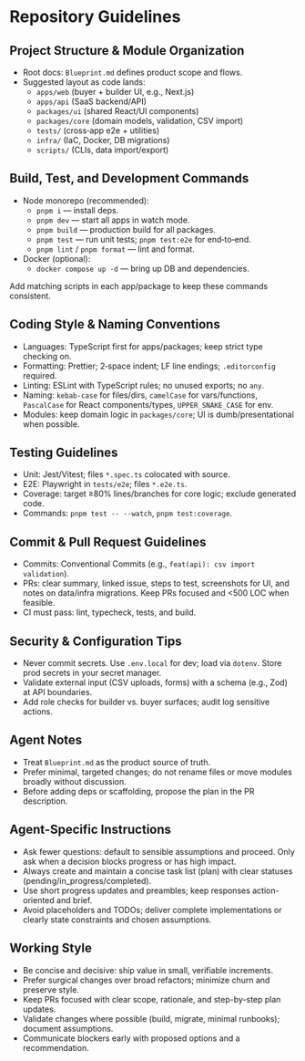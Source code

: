 # Repository Guidelines

## Project Structure & Module Organization
- Root docs: `Blueprint.md` defines product scope and flows.
- Suggested layout as code lands:
  - `apps/web` (buyer + builder UI, e.g., Next.js)
  - `apps/api` (SaaS backend/API)
  - `packages/ui` (shared React/UI components)
  - `packages/core` (domain models, validation, CSV import)
  - `tests/` (cross‑app e2e + utilities)
  - `infra/` (IaC, Docker, DB migrations)
  - `scripts/` (CLIs, data import/export)

## Build, Test, and Development Commands
- Node monorepo (recommended):
  - `pnpm i` — install deps.
  - `pnpm dev` — start all apps in watch mode.
  - `pnpm build` — production build for all packages.
  - `pnpm test` — run unit tests; `pnpm test:e2e` for end‑to‑end.
  - `pnpm lint` / `pnpm format` — lint and format.
- Docker (optional):
  - `docker compose up -d` — bring up DB and dependencies.

Add matching scripts in each app/package to keep these commands consistent.

## Coding Style & Naming Conventions
- Languages: TypeScript first for apps/packages; keep strict type checking on.
- Formatting: Prettier; 2‑space indent; LF line endings; `.editorconfig` required.
- Linting: ESLint with TypeScript rules; no unused exports; no `any`.
- Naming: `kebab-case` for files/dirs, `camelCase` for vars/functions, `PascalCase` for React components/types, `UPPER_SNAKE_CASE` for env.
- Modules: keep domain logic in `packages/core`; UI is dumb/presentational when possible.

## Testing Guidelines
- Unit: Jest/Vitest; files `*.spec.ts` colocated with source.
- E2E: Playwright in `tests/e2e`; files `*.e2e.ts`.
- Coverage: target ≥80% lines/branches for core logic; exclude generated code.
- Commands: `pnpm test -- --watch`, `pnpm test:coverage`.

## Commit & Pull Request Guidelines
- Commits: Conventional Commits (e.g., `feat(api): csv import validation`).
- PRs: clear summary, linked issue, steps to test, screenshots for UI, and notes on data/infra migrations. Keep PRs focused and <500 LOC when feasible.
- CI must pass: lint, typecheck, tests, and build.

## Security & Configuration Tips
- Never commit secrets. Use `.env.local` for dev; load via `dotenv`. Store prod secrets in your secret manager.
- Validate external input (CSV uploads, forms) with a schema (e.g., Zod) at API boundaries.
- Add role checks for builder vs. buyer surfaces; audit log sensitive actions.

## Agent Notes
- Treat `Blueprint.md` as the product source of truth.
- Prefer minimal, targeted changes; do not rename files or move modules broadly without discussion.
- Before adding deps or scaffolding, propose the plan in the PR description.

## Agent-Specific Instructions
- Ask fewer questions: default to sensible assumptions and proceed. Only ask when a decision blocks progress or has high impact.
- Always create and maintain a concise task list (plan) with clear statuses (pending/in_progress/completed).
- Use short progress updates and preambles; keep responses action-oriented and brief.
- Avoid placeholders and TODOs; deliver complete implementations or clearly state constraints and chosen assumptions.

## Working Style
- Be concise and decisive: ship value in small, verifiable increments.
- Prefer surgical changes over broad refactors; minimize churn and preserve style.
- Keep PRs focused with clear scope, rationale, and step-by-step plan updates.
- Validate changes where possible (build, migrate, minimal runbooks); document assumptions.
- Communicate blockers early with proposed options and a recommendation.
